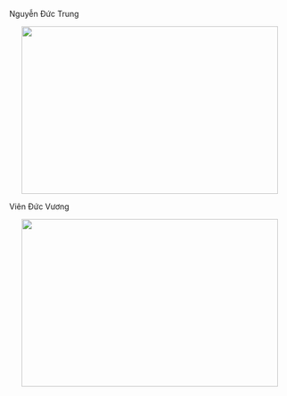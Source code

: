 Nguyễn Đức Trung

<p align="center">
  <img width="460" height="300" src="https://github.com/trung1122-gif/ELT3097-1-2020/blob/master/NguyenDucTrung/Trung.gif">
</p>

Viên Đức Vương

<p align="center">
  <img width="460" height="300" src="https://github.com/trung1122-gif/ELT3097-1-2020/blob/master/VienDucVuong/VienDucVuong.gif">
</p>
